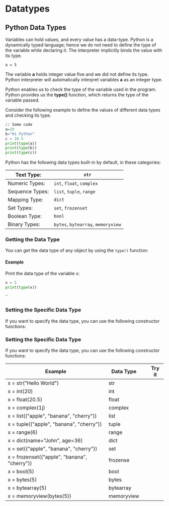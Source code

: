 # Datatypes

## Python Data Types

Variables can hold values, and every value has a data-type. Python is a dynamically typed language; hence we do not need to define the type of the variable while declaring it. The interpreter implicitly binds the value with its type.

`a = 5`&#x20;

The variable **a** holds integer value five and we did not define its type. Python interpreter will automatically interpret variables **a** as an integer type.

Python enables us to check the type of the variable used in the program. Python provides us the **type()** function, which returns the type of the variable passed.

Consider the following example to define the values of different data types and checking its type.

```python
// Some code
a=10  
b="Hi Python"  
c = 10.5  
print(type(a))  
print(type(b))  
print(type(c))  
```

Python has the following data types built-in by default, in these categories:

| Text Type:      | `str`                              |
| --------------- | ---------------------------------- |
| Numeric Types:  | `int`, `float`, `complex`          |
| Sequence Types: | `list`, `tuple`, `range`           |
| Mapping Type:   | `dict`                             |
| Set Types:      | `set`, `frozenset`                 |
| Boolean Type:   | `bool`                             |
| Binary Types:   | `bytes`, `bytearray`, `memoryview` |

### Getting the Data Type

You can get the data type of any object by using the `type()` function:

#### Example

Print the data type of the variable x:

```python
x = 5
print(type(x))
```

``

### Setting the Specific Data Type

If you want to specify the data type, you can use the following constructor functions:

### Setting the Specific Data Type

If you want to specify the data type, you can use the following constructor functions:

| Example                                      | Data Type  |   | Try it |
| -------------------------------------------- | ---------- | - | ------ |
| x = str("Hello World")                       | str        |   |        |
| x = int(20)                                  | int        |   |        |
| x = float(20.5)                              | float      |   |        |
| x = complex(1j)                              | complex    |   |        |
| x = list(("apple", "banana", "cherry"))      | list       |   |        |
| x = tuple(("apple", "banana", "cherry"))     | tuple      |   |        |
| x = range(6)                                 | range      |   |        |
| x = dict(name="John", age=36)                | dict       |   |        |
| x = set(("apple", "banana", "cherry"))       | set        |   |        |
| x = frozenset(("apple", "banana", "cherry")) | frozense   |   |        |
| x = bool(5)                                  | bool       |   |        |
| x = bytes(5)                                 | bytes      |   |        |
| x = bytearray(5)                             | bytearray  |   |        |
| x = memoryview(bytes(5))                     | memoryview |   |        |
